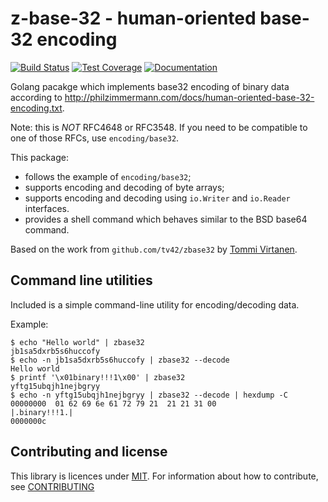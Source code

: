 # z-base-32 - human-oriented base-32 encoding

[![Build Status](https://img.shields.io/travis/corvus-ch/zbase32.svg)](https://travis-ci.org/corvus-ch/zbase32)
[![Test Coverage](https://img.shields.io/codecov/c/github/corvus-ch/zbase32.svg)](https://codecov.io/gh/corvus-ch/zbase32)
[![Documentation](https://godoc.org/gopgk.in/corvus-ch/zbase32.v0?status.svg)](https://godoc.org/gopkg.in/corvus-ch/zbase32.v0)


Golang pacakge which implements base32 encoding of binary data according to
http://philzimmermann.com/docs/human-oriented-base-32-encoding.txt.

Note: this is *NOT* RFC4648 or RFC3548. If you need to be compatible to one of
those RFCs, use `encoding/base32`.

This package:

* follows the example of `encoding/base32`;
* supports encoding and decoding of byte arrays;
* supports encoding and decoding using `io.Writer` and `io.Reader` interfaces.
* provides a shell command which behaves similar to the BSD base64 command.

Based on the work from `github.com/tv42/zbase32` by [Tommi
Virtanen](https://github.com/tv42).

## Command line utilities

Included is a simple command-line utility for encoding/decoding data.

Example:

```console
$ echo "Hello world" | zbase32
jb1sa5dxrb5s6huccofy
$ echo -n jb1sa5dxrb5s6huccofy | zbase32 --decode 
Hello world
$ printf '\x01binary!!!1\x00' | zbase32
yftg15ubqjh1nejbgryy
$ echo -n yftg15ubqjh1nejbgryy | zbase32 --decode | hexdump -C
00000000  01 62 69 6e 61 72 79 21  21 21 31 00              |.binary!!!1.|
0000000c
```

## Contributing and license

This library is licences under [MIT](LICENSE). For information about how to
contribute, see [CONTRIBUTING](CONTRIBUTING.md)
